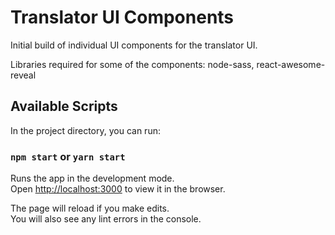 # Translator UI Components

Initial build of individual UI components for the translator UI. 

Libraries required for some of the components:
node-sass, react-awesome-reveal

## Available Scripts

In the project directory, you can run:

### `npm start` or `yarn start`

Runs the app in the development mode.\
Open [http://localhost:3000](http://localhost:3000) to view it in the browser.

The page will reload if you make edits.\
You will also see any lint errors in the console.

